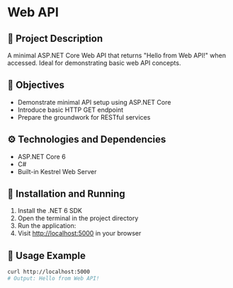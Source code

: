 
# Web API

## 📌 Project Description
A minimal ASP.NET Core Web API that returns "Hello from Web API!" when accessed. Ideal for demonstrating basic web API concepts.

## 🎯 Objectives
- Demonstrate minimal API setup using ASP.NET Core
- Introduce basic HTTP GET endpoint
- Prepare the groundwork for RESTful services

## ⚙️ Technologies and Dependencies
- ASP.NET Core 6
- C#
- Built-in Kestrel Web Server

## 🚀 Installation and Running
1. Install the .NET 6 SDK
2. Open the terminal in the project directory
3. Run the application:
4. Visit [http://localhost:5000](http://localhost:5000) in your browser

## 🧪 Usage Example
```bash
curl http://localhost:5000
# Output: Hello from Web API!
